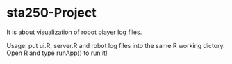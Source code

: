 sta250-Project
==============

It is about visualization of robot player log files.

Usage: put ui.R, server.R and robot log files into the same R working dictory. Open R and type runApp() to run it!
